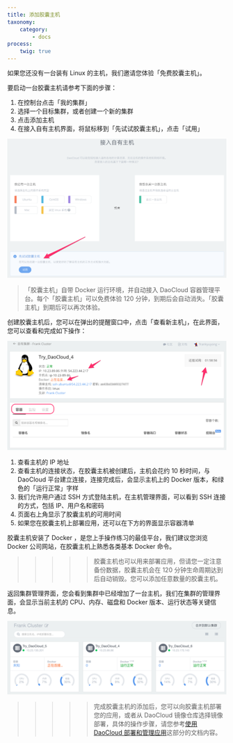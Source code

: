 ```yaml
---
title: 添加胶囊主机
taxonomy:
    category:
        - docs
process:
    twig: true
---
```


如果您还没有一台装有 Linux 的主机，我们邀请您体验「免费胶囊主机」。

要启动一台胶囊主机请参考下面的步骤：

1. 在控制台点击「我的集群」
2. 选择一个目标集群，或者创建一个新的集群
3. 点击添加主机
4. 在接入自有主机界面，将鼠标移到「先试试胶囊主机」，点击「试用」

![](jiaonang.png?resize=800)

> 「胶囊主机」自带 Docker 运行环境，并自动接入 DaoCloud 容器管理平台。每个「胶囊主机」可以免费体验 120 分钟，到期后会自动消失。「胶囊主机」到期后可以再次体验。

创建胶囊主机后，您可以在弹出的提醒窗口中，点击「查看新主机」，在此界面，您可以查看和完成如下操作：

![](jiaonang-mgmt.png?resize=800)

1. 查看主机的 IP 地址
2. 查看主机的连接状态，在胶囊主机被创建后，主机会花约 10 秒时间，与 DaoCloud 平台建立连接，连接完成后，会显示主机上的 Docker 版本，和绿色的「运行正常」字样
3. 我们允许用户通过 SSH 方式登陆主机，在主机管理界面，可以看到 SSH 连接的方式，包括 IP、用户名和密码
4. 页面右上角显示了胶囊主机的可用时间
5. 如果您在胶囊主机上部署应用，还可以在下方的界面显示容器清单

胶囊主机安装了 Docker ，是您上手操作练习的最佳平台，我们建议您浏览 Docker 公司网站，在胶囊主机上熟悉各类基本 Docker 命令。

>>>>> 胶囊主机也可以用来部署应用，但请您一定注意备份数据，胶囊主机会在 120 分钟生命周期达到后自动销毁。您可以添加任意数量的胶囊主机。

返回集群管理界面，您会看到集群中已经增加了一台主机，我们在集群的管理界面，会显示当前主机的 CPU、内存、磁盘和 Docker 版本、运行状态等关键信息。

![](cluster-status.png?resize=800)

>>>>> 完成胶囊主机的添加后，您可以向胶囊主机部署您的应用，或者从 DaoCloud 镜像仓库选择镜像部署，具体的操作步骤，请您参考[使用 DaoCloud 部署和管理应用](../../app-deploy-mgmt)这部分的文档内容。